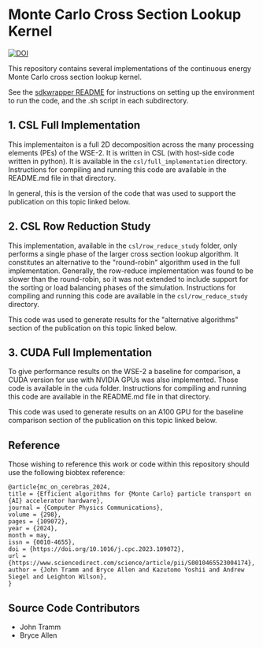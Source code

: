 # Monte Carlo Cross Section Lookup Kernel 
[![DOI](https://zenodo.org/badge/707750369.svg)](https://zenodo.org/doi/10.5281/zenodo.10067505)

This repository contains several implementations of the continuous energy Monte Carlo cross section lookup kernel.

See the [sdkwrapper README](sdkwrapper/README.md) for instructions on setting up the
environment to run the code, and the .sh script in each subdirectory.


## 1. CSL Full Implementation

This implementaiton is a full 2D decomposition across the many processing elements (PEs) of the WSE-2. It is written in CSL (with host-side code written in python). It is available in the `csl/full_implementation` directory. Instructions for compiling and running this code are available in the README.md file in that directory.

In general, this is the version of the code that was used to support the publication on this topic linked below.

## 2. CSL Row Reduction Study

This implementation, available in the `csl/row_reduce_study` folder, only performs a single phase of the larger cross section lookup algorithm. It constitutes an alternative to the "round-robin" algorithm used in the full implementation. Generally, the row-reduce implementation was found to be slower than the round-robin, so it was not extended to include support for the sorting or load balancing phases of the simulation. Instructions for compiling and running this code are available in the `csl/row_reduce_study` directory.

This code was used to generate results for the "alternative algorithms" section of the publication on this topic linked below.

## 3. CUDA Full Implementation

To give performance results on the WSE-2 a baseline for comparison, a CUDA version for use with NVIDIA GPUs was also implemented. Those code is available in the `cuda` folder. Instructions for compiling and running this code are available in the README.md file in that directory.

This code was used to generate results on an A100 GPU for the baseline comparison section of the publication on this topic linked below.

## Reference

Those wishing to reference this work or code within this repository should use the following biobtex reference:

```
@article{mc_on_cerebras_2024,
title = {Efficient algorithms for {Monte Carlo} particle transport on {AI} accelerator hardware},
journal = {Computer Physics Communications},
volume = {298},
pages = {109072},
year = {2024},
month = may,
issn = {0010-4655},
doi = {https://doi.org/10.1016/j.cpc.2023.109072},
url = {https://www.sciencedirect.com/science/article/pii/S0010465523004174},
author = {John Tramm and Bryce Allen and Kazutomo Yoshii and Andrew Siegel and Leighton Wilson},
}
```

## Source Code Contributors

- John Tramm
- Bryce Allen
